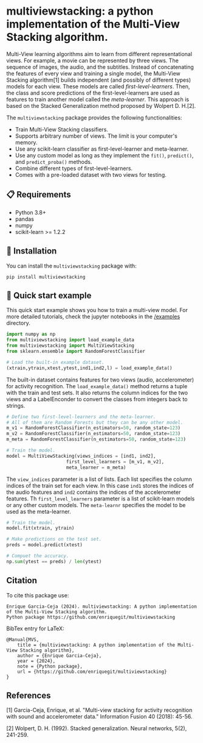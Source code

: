 # multiviewstacking: a python implementation of the Multi-View Stacking algorithm.

Multi-View learning algorithms aim to learn from different representational views. For example, a movie can be represented by three views. The sequence of images, the audio, and the subtitles. Instead of concatenating the features of every view and training a single model, the Multi-View Stacking algorithm[1] builds independent (and possibly of different types) models for each view. These models are called *first-level-learners*. Then, the class and score predictions of the first-level-learners are used as features to train another model called the *meta-learner*. This approach is based on the Stacked Generalization method proposed by Wolpert D. H.[2].

The `multiviewstacking` package provides the following functionalities:

* Train Multi-View Stacking classifiers.
* Supports arbitrary number of views. The limit is your computer's memory.
* Use any scikit-learn classifier as first-level-learner and meta-learner.
* Use any custom model as long as they implement the `fit()`, `predict()`, and `predict_proba()` methods.
* Combine different types of first-level-learners.
* Comes with a pre-loaded dataset with two views for testing.

## :clipboard: Requirements

- Python 3.8+
- pandas
- numpy
- scikit-learn >= 1.2.2

## :wrench: Installation

You can install the `multiviewstacking` package with:

```
pip install multiviewstacking
```

## :rocket: Quick start example

This quick start example shows you how to train a multi-view model. For more detailed tutorials, check the jupyter notebooks in the [/examples](https://github.com/enriquegit/multiviewstacking/tree/main/examples) directory.

```python
import numpy as np
from multiviewstacking import load_example_data
from multiviewstacking import MultiViewStacking
from sklearn.ensemble import RandomForestClassifier

# Load the built-in example dataset.
(xtrain,ytrain,xtest,ytest,ind1,ind2,l) = load_example_data()
```

The built-in dataset contains features for two views (audio, accelerometer) for activity recognition.
The `load_example_data()` method returns a tuple with the train and test sets. It also returns the column indices for the two views and a LabelEnconder to convert the classes from integers back to strings.

```python
# Define two first-level-learners and the meta-learner.
# All of them are Random Forests but they can be any other model.
m_v1 = RandomForestClassifier(n_estimators=50, random_state=123)
m_v2 = RandomForestClassifier(n_estimators=50, random_state=123)
m_meta = RandomForestClassifier(n_estimators=50, random_state=123)

# Train the model.
model = MultiViewStacking(views_indices = [ind1, ind2],
                      first_level_learners = [m_v1, m_v2],
                      meta_learner = m_meta)
```

The `view_indices` parameter is a list of lists. Each list specifies the column indices of the train set for each view.
In this case `ind1` stores the indices of the audio features and `ind2` contains the indices of the accelerometer features.
Th `first_level_learners` parameter is a list of scikit-learn models or any other custom models. The `meta-learnr` specifies the model to be used as the meta-learner.

```python
# Train the model.
model.fit(xtrain, ytrain)

# Make predictions on the test set.
preds = model.predict(xtest)

# Compuet the accuracy.
np.sum(ytest == preds) / len(ytest)
```



## Citation

To cite this package use:

```{r}
Enrique Garcia-Ceja (2024). multiviewstacking: A python implementation of the Multi-View Stacking algorithm.
Python package https://github.com/enriquegit/multiviewstacking
```

BibTex entry for LaTeX:

```{r}
@Manual{MVS,
    title = {multiviewstacking: A python implementation of the Multi-View Stacking algorithm},
    author = {Enrique Garcia-Ceja},
    year = {2024},
    note = {Python package},
    url = {https://github.com/enriquegit/multiviewstacking}
}
```


## References

[1] Garcia-Ceja, Enrique, et al. "Multi-view stacking for activity recognition with sound and accelerometer data." Information Fusion 40 (2018): 45-56.

[2] Wolpert, D. H. (1992). Stacked generalization. Neural networks, 5(2), 241-259.

